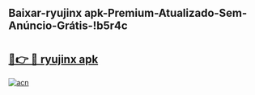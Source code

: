 
## Baixar-ryujinx apk-Premium-Atualizado-Sem-Anúncio-Grátis-!b5r4c

# <h2><a href="https://andorid.site?title=ryujinx_apk&ref=27">🔗👉 🔴 ryujinx apk</a></h2>

[![acn](https://github.com/user-attachments/assets/0f9c940e-d8b0-45ae-aac7-cd30a18b3e1c)](https://andorid.site?title=ryujinx_apk&ref=27)


